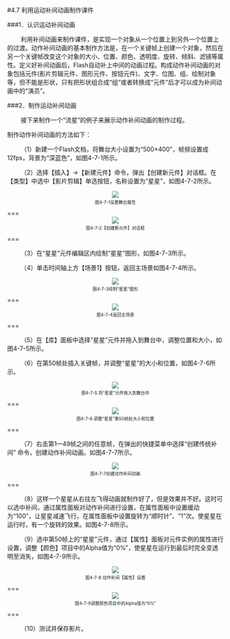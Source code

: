 #4.7 利用运动补间动画制作课件

###1．认识运动补间动画

&nbsp;&nbsp;&nbsp;&nbsp;&nbsp;&nbsp;&nbsp;&nbsp;利用补间动画来制作课件，是实现一个对象从一个位置上到另外一个位置上的过渡。动作补间动画的基本制作方法是，在一个关键帧上创建一个对象，然后在另一个关键帧改变这个对象的大小、位置、颜色、透明度、旋转、倾斜、滤镜等属性。定义好补间动画后，Flash自动补上中间的动画过程。构成动作补间动画的对象包括元件(影片剪辑元件、图形元件、按钮元件)、文字、位图、组、绘制对象等，但不能是形状，只有把形状组合成“组”或者转换成“元件”后才可以成为补间动画中的“演员”。

###2．制作运动补间动画

&nbsp;&nbsp;&nbsp;&nbsp;&nbsp;&nbsp;&nbsp;&nbsp;接下来制作一个“流星”的例子来展示动作补间动画的制作过程。

制作动作补间动画的方法如下：

&nbsp;&nbsp;&nbsp;&nbsp;&nbsp;&nbsp;&nbsp;&nbsp;（1）新建一个Flash文档，将舞台大小设置为“500×400”，帧频设置成12fps，背景为“深蓝色”，如图4-7-1所示。

&nbsp;&nbsp;&nbsp;&nbsp;&nbsp;&nbsp;&nbsp;&nbsp;（2）选择【插入】→【新建元件】命令，弹出【创建新元件】对话框。在【类型】中选中【影片剪辑】单选按钮，名称设置为“星星”，如图4-7-2所示。

<div align="center"><img src="/assets/4-7-1.png"><p style="text-align:center; font-size:10px; margin-top:2px">图4-7-1设置舞台属性</p></div>
===

<div align="center"><img src="/assets/4-7-2.png"><p style="text-align:center; font-size:10px; margin-top:2px">图4-7-2【创建新元件】对话框</p></div>
===
               
&nbsp;&nbsp;&nbsp;&nbsp;&nbsp;&nbsp;&nbsp;&nbsp;（3）在“星星”元件编辑区内绘制“星星”图形，如图4-7-3所示。

&nbsp;&nbsp;&nbsp;&nbsp;&nbsp;&nbsp;&nbsp;&nbsp;（4）单击时间轴上方【场景1】按钮，返回主场景如图4-7-4所示。

<div align="center"><img src="/assets/4-7-3.png"><p style="text-align:center; font-size:10px; margin-top:2px">图4-7-3绘制“星星”图形</p></div>
===

<div align="center"><img src="/assets/4-7-4.png"><p style="text-align:center; font-size:10px; margin-top:2px">图4-7-4返回主场景</p></div>
===

                       
&nbsp;&nbsp;&nbsp;&nbsp;&nbsp;&nbsp;&nbsp;&nbsp;（5）在【库】面板中选择“星星”元件并拖入到舞台中，调整位置和大小，如图4-7-5所示。

&nbsp;&nbsp;&nbsp;&nbsp;&nbsp;&nbsp;&nbsp;&nbsp;（6）在第50帧处插入关键帧，并调整“星星”的大小和位置，如图4-7-6所示。

<div align="center"><img src="/assets/4-7-5.png"><p style="text-align:center; font-size:10px; margin-top:2px">图4-7-5 将“星星”元件拖入到舞台中</p></div>
===

<div align="center"><img src="/assets/4-7-6.png"><p style="text-align:center; font-size:10px; margin-top:2px">图4-7-6 调整“星星”第50帧处大小和位置</p></div>
===
             
&nbsp;&nbsp;&nbsp;&nbsp;&nbsp;&nbsp;&nbsp;&nbsp;（7）右击第1—49帧之间的任意帧，在弹出的快捷菜单中选择“创建传统补间” 命令，创建动作补间动画。如图4-7-7所示。

<div align="center"><img src="/assets/4-7-7.png"><p style="text-align:center; font-size:10px; margin-top:2px">图4-7-7创建动作补间动画</p></div>
===

&nbsp;&nbsp;&nbsp;&nbsp;&nbsp;&nbsp;&nbsp;&nbsp;（8）这样一个星星从右往左飞得动画就制作好了，但是效果并不好。这时可以选中补间，通过属性面板对动作补间进行设置，在属性面板中设置缓动为“100”，让星星减速飞行。在属性面板中设置旋转为“顺时针”、“1”次。使星星在运行时，有一个旋转的效果。如图4-7-8所示。

&nbsp;&nbsp;&nbsp;&nbsp;&nbsp;&nbsp;&nbsp;&nbsp;（9）选中第50帧上的“星星”元件，通过【属性】面板对元件实例的属性进行设置，调整【颜色】项目中的Alpha值为“0%”，使星星在运行到最后时完全变透明至消失，如图4-7-9所示。

<div align="center"><img src="/assets/4-7-8.png"><p style="text-align:center; font-size:10px; margin-top:2px">图4-7-8 动作补间【属性】设置</p></div>
===

<div align="center"><img src="/assets/4-7-9.png"><p style="text-align:center; font-size:10px; margin-top:2px">图4-7-9调整颜色项目中的Alpha值为“0%”</p></div>
===
            
&nbsp;&nbsp;&nbsp;&nbsp;&nbsp;&nbsp;&nbsp;&nbsp;（10）测试并保存影片。